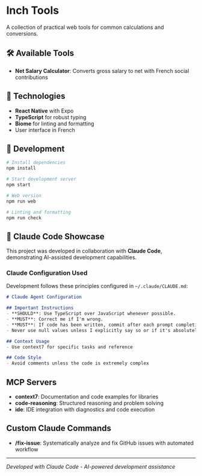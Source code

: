 # Inch Tools

A collection of practical web tools for common calculations and conversions.

## 🛠️ Available Tools

- **Net Salary Calculator**: Converts gross salary to net with French social contributions

## 🚀 Technologies

- **React Native** with Expo
- **TypeScript** for robust typing
- **Biome** for linting and formatting
- User interface in French

## 📱 Development

```bash
# Install dependencies
npm install

# Start development server
npm start

# Web version
npm run web

# Linting and formatting
npm run check
```

## 🤖 Claude Code Showcase

This project was developed in collaboration with **Claude Code**, demonstrating AI-assisted development capabilities. 

### Claude Configuration Used

Development follows these principles configured in `~/.claude/CLAUDE.md`:

```markdown
# Claude Agent Configuration

## Important Instructions
- **SHOULD**: Use TypeScript over JavaScript whenever possible.
- **MUST**: Correct me if I'm wrong.
- **MUST**: If code has been written, commit after each prompt completion using conventional commits format (no description, only one-line title)
- Never use null values unless I explicitly say so or if it's absolutely needed

## Context Usage
- Use context7 for specific tasks and reference

## Code Style
- Avoid comments unless the code is extremely complex

```

## MCP Servers
- **context7**: Documentation and code examples for libraries
- **code-reasoning**: Structured reasoning and problem solving
- **ide**: IDE integration with diagnostics and code execution

## Custom Claude Commands
- **/fix-issue**: Systematically analyze and fix GitHub issues with automated workflow

---

*Developed with Claude Code - AI-powered development assistance*
